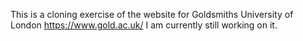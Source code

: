 This is a cloning exercise of the website for Goldsmiths University of London
https://www.gold.ac.uk/ 
I am currently still working on it. 
